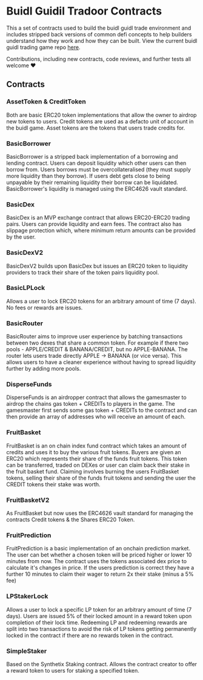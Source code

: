 # Buidl Guidil Tradoor Contracts

This a set of contracts used to build the buidl guidl trade environment and includes stripped back versions of common defi concepts to help builders understand how they work and how they can be built.
View the current buidl guidl trading game repo [here](https://github.com/BuidlGuidl/event-wallet/tree/token-swap).

Contributions, including new contracts, code reviews, and further tests all welcome ❤️

## Contracts

### AssetToken & CreditToken

Both are basic ERC20 token implementations that allow the owner to airdrop new tokens to users.
Credit tokens are used as a defacto unit of account in the buidl game.
Asset tokens are the tokens that users trade credits for.

### BasicBorrower

BasicBorrower is a stripped back implementation of a borrowing and lending contract.
Users can deposit liquidity which other users can then borrow from.
Users borrows must be overcollateralised (they must supply more liquidity than they borrow).
If users debt gets close to being unpayable by their remaining liquidity their borrow can be liquidated.
BasicBorrower's liquidity is managed using the ERC4626 vault standard.

### BasicDex

BasicDex is an MVP exchange contract that allows ERC20-ERC20 trading pairs.
Users can provide liquidity and earn fees.
The contract also has slippage protection which, where minimum return amounts can be provided by the user.

### BasicDexV2

BasicDexV2 builds upon BasicDex but issues an ERC20 token to liquidity providers to track their share of the token pairs liquidity pool.

### BasicLPLock

Allows a user to lock ERC20 tokens for an arbitrary amount of time (7 days).
No fees or rewards are issues.

### BasicRouter

BasicRouter aims to improve user experience by batching transactions between two dexes that share a common token.
For example if there two pools - APPLE/CREDIT & BANANA/CREDIT, but no APPLE-BANANA. The router lets users trade directly APPLE -> BANANA (or vice versa).
This allows users to have a cleaner experience without having to spread liquidity further by adding more pools.

### DisperseFunds

DisperseFunds is an airdropper contract that allows the gamesmaster to airdrop the chains gas token + CREDITs to players in the game.
The gamesmaster first sends some gas token + CREDITs to the contract and can then provide an array of addresses who will receive an amount of each.

### FruitBasket

FruitBasket is an on chain index fund contract which takes an amount of credits and uses it to buy the various fruit tokens.
Buyers are given an ERC20 which represents their share of the funds fruit tokens.
This token can be transferred, traded on DEXes or user can claim back their stake in the fruit basket fund.
Claiming involves burning the users FruitBasket tokens, selling their share of the funds fruit tokens and sending the user the CREDIT tokens their stake was worth.

### FruitBasketV2

As FruitBasket but now uses the ERC4626 vault standard for managing the contracts Credit tokens & the Shares ERC20 Token.

### FruitPrediction

FruitPrediction is a basic implementation of an onchain prediction market.
The user can bet whether a chosen token will be priced higher or lower 10 minutes from now.
The contract uses the tokens associated dex price to calculate it's changes in price.
If the users prediction is correct they have a further 10 minutes to claim their wager to return 2x their stake (minus a 5% fee)

### LPStakerLock

Allows a user to lock a specific LP token for an arbitrary amount of time (7 days).
Users are issued 5% of their locked amount in a reward token upon completion of their lock time.
Redeeming LP and redeeming rewards are split into two transactions to avoid the risk of LP tokens getting permanently locked in the contract if there are no rewards token in the contract.

### SimpleStaker

Based on the Synthetix Staking contract. 
Allows the contract creator to offer a reward token to users for staking a specified token. 